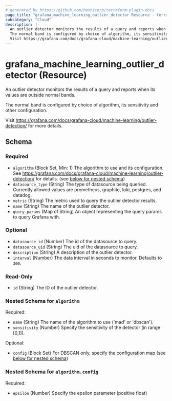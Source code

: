 ```yaml
---
# generated by https://github.com/hashicorp/terraform-plugin-docs
page_title: "grafana_machine_learning_outlier_detector Resource - terraform-provider-grafana"
subcategory: "Cloud"
description: |-
  An outlier detector monitors the results of a query and reports when its values are outside normal bands.
  The normal band is configured by choice of algorithm, its sensitivity and other configuration.
  Visit https://grafana.com/docs/grafana-cloud/machine-learning/outlier-detection/ for more details.
---
```


# grafana_machine_learning_outlier_detector (Resource)

An outlier detector monitors the results of a query and reports when its values are outside normal bands.

The normal band is configured by choice of algorithm, its sensitivity and other configuration.

Visit https://grafana.com/docs/grafana-cloud/machine-learning/outlier-detection/ for more details.



<!-- schema generated by tfplugindocs -->
## Schema

### Required

- `algorithm` (Block Set, Min: 1) The algorithm to use and its configuration. See https://grafana.com/docs/grafana-cloud/machine-learning/outlier-detection/ for details. (see [below for nested schema](#nestedblock--algorithm))
- `datasource_type` (String) The type of datasource being queried. Currently allowed values are prometheus, graphite, loki, postgres, and datadog.
- `metric` (String) The metric used to query the outlier detector results.
- `name` (String) The name of the outlier detector.
- `query_params` (Map of String) An object representing the query params to query Grafana with.

### Optional

- `datasource_id` (Number) The id of the datasource to query.
- `datasource_uid` (String) The uid of the datasource to query.
- `description` (String) A description of the outlier detector.
- `interval` (Number) The data interval in seconds to monitor. Defaults to `300`.

### Read-Only

- `id` (String) The ID of the outlier detector.

<a id="nestedblock--algorithm"></a>
### Nested Schema for `algorithm`

Required:

- `name` (String) The name of the algorithm to use ('mad' or 'dbscan').
- `sensitivity` (Number) Specify the sensitivity of the detector (in range [0,1]).

Optional:

- `config` (Block Set) For DBSCAN only, specify the configuration map (see [below for nested schema](#nestedblock--algorithm--config))

<a id="nestedblock--algorithm--config"></a>
### Nested Schema for `algorithm.config`

Required:

- `epsilon` (Number) Specify the epsilon parameter (positive float)


